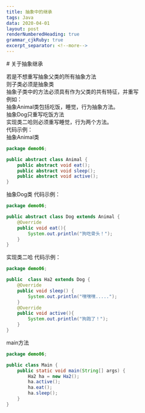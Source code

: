 ```yaml
---
title: 抽象中的继承
tags: Java
data: 2020-04-01
layout: post
renderNumberedHeading: true
grammar_cjkRuby: true
excerpt_separator: <!--more-->
---
```

<p align="center"></p>
<!--more-->
# 关于抽象继承     

若是不想重写抽象父类的所有抽象方法     
则子类必须是抽象类    
抽象子类中的方法必须具有作为父类的共有特征，并重写     
例如：  
抽象Animal类包括吃饭，睡觉，行为抽象方法。        
抽象Dog只重写吃饭方法             
实现类二哈则必须重写睡觉，行为两个方法。             
代码示例：             
抽象Animal类              
``` java
package demo06;

public abstract class Animal {
    public abstract void eat();
    public abstract void sleep();
    public abstract void active();
}

```
抽象Dog类
代码示例：
``` java
package demo06;

public abstract class Dog extends Animal {
    @Override
    public void eat(){
        System.out.println("狗吃骨头！");
    }
}

```
实现类二哈
代码示例：
``` java
package demo06;

public  class Ha2 extends Dog {
    @Override
    public void sleep() {
        System.out.println("嘿嘿嘿.....");
    }
    @Override
    public void active(){
        System.out.println("狗跑了！");
    }
}
```
main方法
```java
package demo06;

public class Main {
    public static void main(String[] args) {
        Ha2 ha = new Ha2();
        ha.active();
        ha.eat();
        ha.sleep();
    }
}
```
